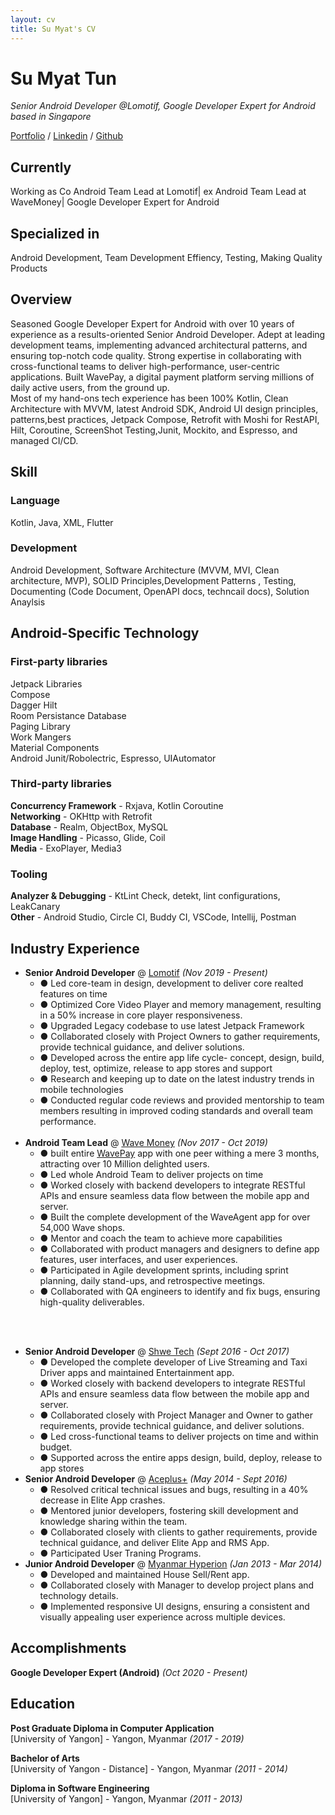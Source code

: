 ```yaml
---
layout: cv
title: Su Myat's CV
---
```


# Su Myat Tun
_Senior Android Developer @Lomotif, Google Developer Expert for Android based in Singapore_

[Portfolio](https://suhtun.github.io/) / [Linkedin](https://www.linkedin.com/in/jessica-sumyat/) / [Github](https://github.com/suhtun)

## Currently 
Working as Co Android Team Lead at Lomotif| ex Android Team Lead at WaveMoney| Google Developer Expert for Android

## Specialized in
Android Development, Team Development Effiency, Testing, Making Quality Products

## Overview
Seasoned Google Developer Expert for Android with over 10 years of experience as a results-oriented Senior Android Developer. Adept at leading development teams, implementing advanced architectural patterns, and ensuring top-notch code quality. Strong expertise in collaborating with cross-functional teams to deliver high-performance, user-centric applications. Built WavePay, a digital payment platform serving millions of daily active users, from the ground up. <br>
Most of my hand-ons tech experience has been 100% Kotlin, Clean Architecture with MVVM, latest Android SDK, Android UI design principles, patterns,best practices, Jetpack Compose, Retrofit with Moshi for RestAPI, Hilt, Coroutine, ScreenShot Testing,Junit, Mockito, and Espresso, and managed CI/CD.


## Skill
### Language
Kotlin, Java, XML, Flutter
### Development
Android Development, Software Architecture (MVVM, MVI, Clean architecture, MVP), SOLID Principles,Development Patterns , Testing, Documenting (Code Document, OpenAPI docs, techncail docs), Solution Anaylsis

## Android-Specific Technology
### First-party libraries
Jetpack Libraries <br>
Compose <br>
Dagger Hilt <br>
Room Persistance Database <br>
Paging Library <br>
Work Mangers <br>
Material Components <br>
Android Junit/Robolectric, Espresso, UIAutomator <br>

### Third-party libraries
<strong>Concurrency Framework</strong> - Rxjava, Kotlin Coroutine<br>
<strong>Networking</strong> - OKHttp with Retrofit<br>
<strong>Database</strong> - Realm, ObjectBox, MySQL<br>
<strong>Image Handling</strong> - Picasso, Glide, Coil<br>
<strong>Media</strong> - ExoPlayer, Media3<br>

### Tooling
<strong>Analyzer & Debugging</strong> - KtLint Check, detekt, lint configurations, LeakCanary<br>
<strong>Other</strong> - Android Studio, Circle CI, Buddy CI,   VSCode, Intellij, Postman



## Industry Experience

* **Senior Android Developer** @ [Lomotif](https://lomotif.com/) _(Nov 2019 - Present)_ <br>
    * &#9679; Led core-team in design, development to deliver core realted features on time
    * &#9679; Optimized Core Video Player and memory management, resulting in a 50% increase in core player responsiveness.
    * &#9679; Upgraded Legacy codebase to use latest Jetpack Framework
    * &#9679; Collaborated closely with Project Owners to gather requirements, provide technical guidance, and deliver solutions.
    * &#9679; Developed across the entire app life cycle- concept, design, build, deploy, test, optimize, release to app stores and support
    * &#9679; Research and keeping up to date on the latest industry trends in mobile technologies
    * &#9679; Conducted regular code reviews and provided mentorship to team members resulting in improved coding standards and overall team performance.
<br><br>
* **Android Team Lead** @ [Wave Money](https://www.linkedin.com/company/wavemoneymyanmar/?originalSubdomain=mm) _(Nov 2017 - Oct 2019)_ <br>
    * &#9679; built entire [WavePay](https://play.google.com/store/apps/details?id=mm.com.wavemoney.wavepay&hl=en&gl=US) app with one peer withing a mere 3 months, attracting over 10 Million delighted users.
    * &#9679; Led whole Android Team to deliver projects on time
    * &#9679; Worked closely with backend developers to integrate RESTful APIs and ensure seamless data flow between the mobile app and server.
    * &#9679; Built the complete development of the WaveAgent app for over 54,000 Wave shops.
    * &#9679; Mentor and coach the team to achieve more capabilities
    * &#9679; Collaborated with product managers and designers to define app features, user interfaces, and user experiences.
    * &#9679; Participated in Agile development sprints, including sprint planning, daily stand-ups, and retrospective meetings.
    * &#9679; Collaborated with QA engineers to identify and fix bugs, ensuring high-quality deliverables.
    
<br><br>
* **Senior Android Developer** @ [Shwe Tech]() _(Sept 2016 - Oct 2017)_ <br>
    * &#9679; Developed the complete developer of Live Streaming and Taxi Driver apps and maintained Entertainment app.
    * &#9679; Worked closely with backend developers to integrate RESTful APIs and ensure seamless data flow between the mobile app and server.
    * &#9679; Collaborated closely with Project Manager and Owner to gather requirements, provide technical guidance, and deliver solutions.
    * &#9679; Led cross-functional teams to deliver projects on time and within budget.
    * &#9679; Supported across the entire apps design, build, deploy, release to app stores 
* **Senior Android Developer** @ [Aceplus+](https://aceplussolutions.com/about-us/) _(May 2014 - Sept 2016)_ <br>
    * &#9679; Resolved critical technical issues and bugs, resulting in a 40% decrease in Elite App crashes.
    * &#9679; Mentored junior developers, fostering skill development and knowledge sharing within the team.
    * &#9679; Collaborated closely with clients to gather requirements, provide technical guidance, and deliver Elite App and RMS App.
    * &#9679; Participated User Traning Programs. 
* **Junior Android Developer** @ [Myanmar Hyperion](https://www.ascribe.io/) _(Jan 2013 - Mar 2014)_ <br>
    * &#9679; Developed and maintained House Sell/Rent app.
    * &#9679; Collaborated closely with Manager to develop project plans and technology details.
    * &#9679; Implemented responsive UI designs, ensuring a consistent and visually appealing user experience across multiple devices.

## Accomplishments

**Google Developer Expert (Android)** _(Oct 2020 - Present)_<br>

## Education

**Post Graduate Diploma in Computer Application**<br>
[University of Yangon] - Yangon, Myanmar _(2017 - 2019)_

**Bachelor of Arts**<br>
[University of Yangon - Distance] - Yangon, Myanmar _(2011 - 2014)_

**Diploma in Software Engineering**<br>
[University of Yangon] - Yangon, Myanmar _(2011 - 2013)_

<!-- ### Footer

Last updated: Oct 2023 -->


